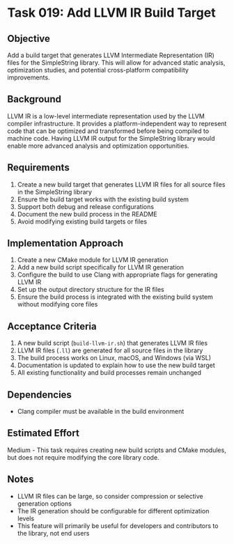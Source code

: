 # Task 019: Add LLVM IR Build Target

## Objective
Add a build target that generates LLVM Intermediate Representation (IR) files for the SimpleString library. This will allow for advanced static analysis, optimization studies, and potential cross-platform compatibility improvements.

## Background
LLVM IR is a low-level intermediate representation used by the LLVM compiler infrastructure. It provides a platform-independent way to represent code that can be optimized and transformed before being compiled to machine code. Having LLVM IR output for the SimpleString library would enable more advanced analysis and optimization opportunities.

## Requirements
1. Create a new build target that generates LLVM IR files for all source files in the SimpleString library
2. Ensure the build target works with the existing build system
3. Support both debug and release configurations
4. Document the new build process in the README
5. Avoid modifying existing build targets or files

## Implementation Approach
1. Create a new CMake module for LLVM IR generation
2. Add a new build script specifically for LLVM IR generation
3. Configure the build to use Clang with appropriate flags for generating LLVM IR
4. Set up the output directory structure for the IR files
5. Ensure the build process is integrated with the existing build system without modifying core files

## Acceptance Criteria
1. A new build script (`build-llvm-ir.sh`) that generates LLVM IR files
2. LLVM IR files (`.ll`) are generated for all source files in the library
3. The build process works on Linux, macOS, and Windows (via WSL)
4. Documentation is updated to explain how to use the new build target
5. All existing functionality and build processes remain unchanged

## Dependencies
- Clang compiler must be available in the build environment

## Estimated Effort
Medium - This task requires creating new build scripts and CMake modules, but does not require modifying the core library code.

## Notes
- LLVM IR files can be large, so consider compression or selective generation options
- The IR generation should be configurable for different optimization levels
- This feature will primarily be useful for developers and contributors to the library, not end users
